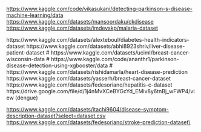 <https://www.kaggle.com/code/vikasukani/detecting-parkinson-s-disease-machine-learning/data>
<https://www.kaggle.com/datasets/mansoordaku/ckdisease>
<https://www.kaggle.com/datasets/imdevskp/malaria-dataset>

<Me>
https://www.kaggle.com/datasets/alexteboul/diabetes-health-indicators-dataset
https://www.kaggle.com/datasets/abhi8923shriv/liver-disease-patient-dataset
# https://www.kaggle.com/datasets/uciml/breast-cancer-wisconsin-data 
# https://www.kaggle.com/code/ananthr1/parkinson-disease-detection-using-xgbooster/data
# https://www.kaggle.com/datasets/rishidamarla/heart-disease-prediction
https://www.kaggle.com/datasets/yasserh/breast-cancer-dataset
https://www.kaggle.com/datasets/fedesoriano/hepatitis-c-dataset
https://drive.google.com/file/d/1j4nMvXCeBYGcYd_EMiv8y6tnBj_wFWP4/view (dengue)

https://www.kaggle.com/datasets/itachi9604/disease-symptom-description-dataset?select=dataset.csv
https://www.kaggle.com/datasets/fedesoriano/stroke-prediction-dataset\
